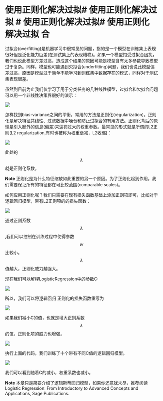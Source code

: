 # 使用正则化解决过拟# 使用正则化解决过拟 # 使用正则化解决过拟# 使用正则化解决过拟 合

过拟合(overfitting)是机器学习中很常见的问题，指的是一个模型在训练集上表现很好但是泛化能力巨差(在测试集上的表现糟糕)。如果一个模型饱受过拟合困扰，我们也说此模型方差过高，造成这个结果的原因可能是模型含有太多参数导致模型过于复杂。同样，模型也可能遇到欠拟合(underfitting)问题，我们也说此模型偏差过高，原因是模型过于简单不能学习到训练集中数据存在的模式，同样对于测试集表现很差。


虽然到目前为止我们仅学习了用于分类任务的几种线性模型，过拟合和欠拟合问题可以用一个非线性决策界很好的演示：

![](https://ooo.0o0.ooo/2016/06/20/5767a7251fa08.png)


怎样找到bias-variance之间的平衡，常用的方法是正则化(regularization)。正则化是解决特征共线性、过滤数据中噪音和防止过拟合的有用方法。正则化背后的原理是引入额外的信息(偏差)来惩罚过大的权重参数。最常见的形式就是所谓的L2正则(L2 regularization,有时也被称为权重衰减，L2收缩)：

![](https://ooo.0o0.ooo/2016/06/20/5767a8fe5dbb6.png)

此处的$$\lambda$$就是正则化系数。


**Note** 正则化是为什么特征缩放如此重要的另一个原因。为了正则化起到作用，我们需要保证所有的特征都在可比较范围(comparable scales)。


如何应用正则化呢？我们只需要在现有损失函数基础上添加正则项即可，比如对于逻辑回归模型，带有L2正则项的的损失函数：


![](https://ooo.0o0.ooo/2016/06/20/5767a9baccf68.png)


通过正则系数$$\lambda$$,我们可以控制在训练过程中使得参数$$w$$比较小。$$\lambda$$值越大，正则化威力越强大。

现在我们可以解释LogisticRegression中的参数C:

![](https://ooo.0o0.ooo/2016/06/20/5767aa73a12d3.png)



所以，我们可以将逻辑回归 正则化的损失函数重写为

![](https://ooo.0o0.ooo/2016/06/20/5767aabb83aaf.png)


如果我们减小C的值，也就是增大正则系数$$\lambda$$的值，正则化项的威力也增强。


![](https://ooo.0o0.ooo/2016/06/20/5767abc002743.png)


执行上面的代码，我们训练了十个带有不同C值的逻辑回归模型。


![](https://ooo.0o0.ooo/2016/06/20/5767ac0cb843e.png)

我们可以看到随着C的减小，权重系数也减小。


**Note** 本章只是简要介绍了逻辑斯蒂回归模型，如果你还意犹未尽，推荐阅读 Logistic Regression: From Introductory to Advanced Concepts and Applications, Sage Publications.




